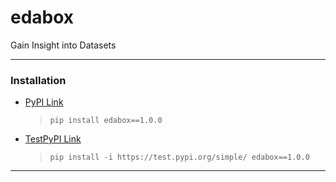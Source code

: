 # edabox
Gain Insight into Datasets

---
### Installation
- [PyPI Link](https://pypi.org/project/edabox/)
  > ```pip install edabox==1.0.0```
- [TestPyPI Link](https://test.pypi.org/project/edabox/)
  > ```pip install -i https://test.pypi.org/simple/ edabox==1.0.0```

---  
